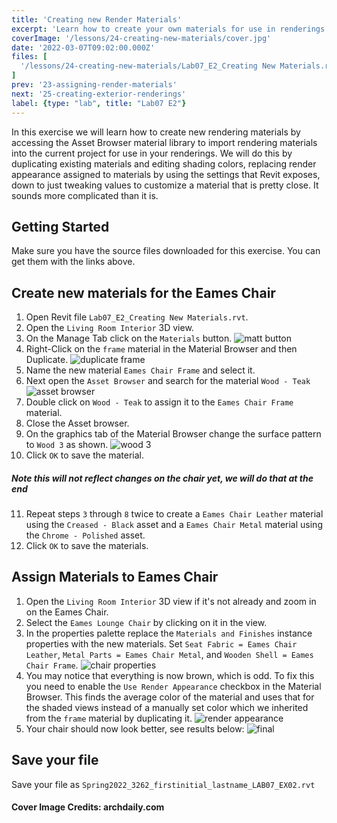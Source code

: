 ```yaml
---
title: 'Creating new Render Materials'
excerpt: 'Learn how to create your own materials for use in renderings through Revit'
coverImage: '/lessons/24-creating-new-materials/cover.jpg'
date: '2022-03-07T09:02:00.000Z'
files: [
  '/lessons/24-creating-new-materials/Lab07_E2_Creating New Materials.rvt'
]
prev: '23-assigning-render-materials'
next: '25-creating-exterior-renderings'
label: {type: "lab", title: "Lab07 E2"}
---
```


In this exercise we will learn how to create new rendering materials by accessing the Asset Browser material library to import rendering materials into the current project for use in your renderings. We will do this by duplicating existing materials and editing shading colors, replacing render appearance assigned to materials by using the settings that Revit exposes, down to just tweaking values to customize a material that is pretty close. It sounds more complicated than it is.

## Getting Started

Make sure you have the source files downloaded for this exercise. You can get them with the links above.

## Create new materials for the Eames Chair

1. Open Revit file ``Lab07_E2_Creating New Materials.rvt``.
2. Open the ``Living Room Interior`` 3D view.
3. On the Manage Tab click on the ``Materials`` button.
![matt button](/lessons/24-creating-new-materials/materials-button.png)
4. Right-Click on the ``frame`` material in the Material Browser and then Duplicate.
![duplicate frame](/lessons/24-creating-new-materials/dup-frame.png)
5. Name the new material ``Eames Chair Frame`` and select it.
6. Next open the ``Asset Browser`` and search for the material ``Wood - Teak``
![asset browser](/lessons/24-creating-new-materials/asset-browser-teak.png)
7. Double click on ``Wood - Teak`` to assign it to the ``Eames Chair Frame`` material.
8. Close the Asset browser.
9. On the graphics tab of the Material Browser change the surface pattern to ``Wood 3`` as shown.
![wood 3](/lessons/24-creating-new-materials/wood-pattern.png)
10. Click ``OK`` to save the material.
##### Note this will not reflect changes on the chair yet, we will do that at the end
11. Repeat steps ``3`` through ``8`` twice to create a ``Eames Chair Leather`` material using the ``Creased - Black`` asset and a ``Eames Chair Metal`` material using the ``Chrome - Polished`` asset.
12. Click ``OK`` to save the materials.

## Assign Materials to Eames Chair

1. Open the ``Living Room Interior`` 3D view if it's not already and zoom in on the Eames Chair.
2. Select the ``Eames Lounge Chair`` by clicking on it in the view.
3. In the properties palette replace the ``Materials and Finishes`` instance properties with the new materials. Set ``Seat Fabric = Eames Chair Leather``, ``Metal Parts = Eames Chair Metal``, and ``Wooden Shell = Eames Chair Frame``.
![chair properties](/lessons/24-creating-new-materials/chair-props.png)
4. You may notice that everything is now brown, which is odd. To fix this you need to enable the ``Use Render Appearance`` checkbox in the Material Browser. This finds the average color of the material and uses that for the shaded views instead of a manually set color which we inherited from the ``frame`` material by duplicating it.
![render appearance](/lessons/24-creating-new-materials/use-rap.png)
5. Your chair should now look better, see results below:
![final](/lessons/24-creating-new-materials/final.png)

## Save your file

Save your file as ``Spring2022_3262_firstinitial_lastname_LAB07_EX02.rvt``

#### Cover Image Credits: archdaily.com
